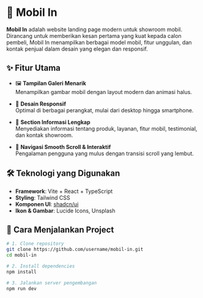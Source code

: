 # 🚗 Mobil In

**Mobil In** adalah website landing page modern untuk showroom mobil. Dirancang untuk memberikan kesan pertama yang kuat kepada calon pembeli, Mobil In menampilkan berbagai model mobil, fitur unggulan, dan kontak penjual dalam desain yang elegan dan responsif.

## ✨ Fitur Utama

- 🖼️ **Tampilan Galeri Menarik**  
  Menampilkan gambar mobil dengan layout modern dan animasi halus.

- 📱 **Desain Responsif**  
  Optimal di berbagai perangkat, mulai dari desktop hingga smartphone.

- 📄 **Section Informasi Lengkap**  
  Menyediakan informasi tentang produk, layanan, fitur mobil, testimonial, dan kontak showroom.

- 🚀 **Navigasi Smooth Scroll & Interaktif**  
  Pengalaman pengguna yang mulus dengan transisi scroll yang lembut.

## 🛠️ Teknologi yang Digunakan

- **Framework**: Vite + React + TypeScript  
- **Styling**: Tailwind CSS  
- **Komponen UI**: [shadcn/ui](https://ui.shadcn.com/)  
- **Ikon & Gambar**: Lucide Icons, Unsplash

## 🚧 Cara Menjalankan Project

```bash
# 1. Clone repository
git clone https://github.com/username/mobil-in.git
cd mobil-in

# 2. Install dependencies
npm install

# 3. Jalankan server pengembangan
npm run dev
